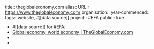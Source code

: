 title:: theglobaleconomy.com
alias::
URL:: https://www.theglobaleconomy.com/
organisation::
year-commenced::
tags:: website, #[[data source]] 
project:: #EFA 
public:: true
- #[[data source]] for #EFA;
- [Global economy, world economy | TheGlobalEconomy.com](https://www.theglobaleconomy.com/)
-
-